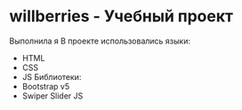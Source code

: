 # willberries - Учебный проект
Выполнила я
В проекте использовались языки:
- HTML
- CSS
- JS
Библиотеки:
- Bootstrap v5
- Swiper Slider JS
